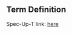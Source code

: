 ## Term Definition

Spec-Up-T link: <a href='https://weboftrust.github.io/WOT-terms/docs/glossary/security'>here</a>
